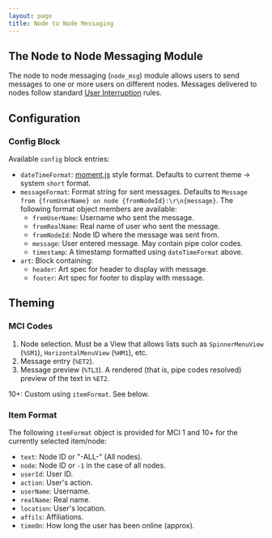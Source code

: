 ```yaml
---
layout: page
title: Node to Node Messaging
---
```

## The Node to Node Messaging Module
The node to node messaging (`node_msg`) module allows users to send messages to one or more users on different nodes. Messages delivered to nodes follow standard [User Interruption](/docs/misc/user-interrupt.md) rules.

## Configuration
### Config Block
Available `config` block entries:
* `dateTimeFormat`: [moment.js](https://momentjs.com) style format. Defaults to current theme → system `short` format.
* `messageFormat`: Format string for sent messages. Defaults to `Message from {fromUserName} on node {fromNodeId}:\r\n{message}`. The following format object members are available:
    * `fromUserName`: Username who sent the message.
    * `fromRealName`: Real name of user who sent the message.
    * `fromNodeId`: Node ID where the message was sent from.
    * `message`: User entered message. May contain pipe color codes.
    * `timestamp`: A timestamp formatted using `dateTimeFormat` above.
* `art`: Block containing:
    * `header`: Art spec for header to display with message.
    * `footer`: Art spec for footer to display with message.

## Theming
### MCI Codes
1. Node selection. Must be a View that allows lists such as `SpinnerMenuView` (`%SM1`), `HorizontalMenuView` (`%HM1`), etc.
2. Message entry (`%ET2`).
3. Message preview (`%TL3`). A rendered (that is, pipe codes resolved) preview of the text in `%ET2`.

10+: Custom using `itemFormat`. See below.

### Item Format
The following `itemFormat` object is provided for MCI 1 and 10+ for the currently selected item/node:
* `text`: Node ID or "-ALL-" (All nodes).
* `node`: Node ID or `-1` in the case of all nodes.
* `userId`: User ID.
* `action`: User's action.
* `userName`: Username.
* `realName`: Real name.
* `location`: User's location.
* `affils`: Affiliations.
* `timeOn`: How long the user has been online (approx).

